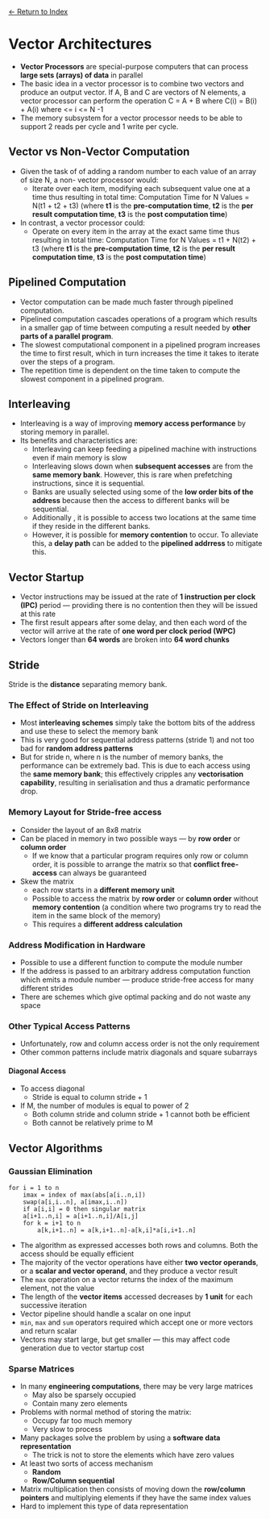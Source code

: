[← Return to Index](https://github.com/cjmlgrto/fit3143-notes/)

# Vector Architectures
* **Vector Processors** are special-purpose computers that can process **large sets (arrays) of data** in parallel
* The basic idea in a vector processor is to combine two vectors and produce an output vector. If A, B and C are vectors of N elements, a vector processor can perform the operation C = A + B where C(i) = B(i) + A(i) where <= i <= N -1
* The memory subsystem for a vector processor needs to be able to support 2 reads per cycle and 1 write per cycle.

## Vector vs Non-Vector Computation
* Given the task of of adding a random number to each value of an array of size N, a non- vector processor would:
	* Iterate over each item, modifying each subsequent value one at a time thus resulting in total time:
	  Computation Time for N Values = N(t1 + t2 + t3) 
      (where **t1** is the **pre-computation time**, **t2** is the **per result computation time**, **t3** is the **post computation time**)
* In contrast, a vector processor could:
	* Operate on every item in the array at the exact same time thus resulting in total time:
	  Computation Time for N Values = t1 + N(t2) + t3
       (where **t1** is the **pre-computation time**, **t2** is the **per result computation time**, **t3** is the **post computation time**)

## Pipelined Computation
* Vector computation can be made much faster through pipelined computation. 
* Pipelined computation cascades operations of a program which results in a smaller gap of time between computing a result needed by **other parts of a parallel program**.
* The slowest computational component in a pipelined program increases the time to first result, which in turn increases the time it takes to iterate over the steps of a program.
* The repetition time is dependent on the time taken to compute the slowest component in a pipelined program.

## Interleaving
* Interleaving is a way of improving **memory access performance** by storing memory in parallel.
* Its benefits and characteristics are:
	* Interleaving can keep feeding a pipelined machine with instructions even if main memory is slow
	* Interleaving slows down when **subsequent accesses** are from the **same memory bank**. However, this is rare when prefetching instructions, since it is sequential.
	* Banks are usually selected using some of the **low order bits of the address** because then the access to different banks will be sequential.
	* Additionally , it is possible to access two locations at the same time if they reside in the different banks.
	* However, it is possible for **memory contention** to occur. To alleviate this, a **delay path** can be added to the **pipelined addrress** to mitigate this.

## Vector Startup
* Vector instructions may be issued at the rate of **1 instruction per clock (IPC)** period — providing there is no contention then they will be issued at this rate
* The first result appears after some delay, and then each word of the vector will arrive at the rate of **one word per clock period (WPC)**
* Vectors longer than **64 words** are broken into **64 word chunks**

## Stride 
Stride is the **distance** separating memory bank.
### The Effect of Stride on Interleaving
* Most **interleaving schemes** simply take the bottom bits of the address and use these to select the memory bank
* This is very good for sequential address patterns (stride 1) and not too bad for **random address patterns**
* But for stride n, where n is the number of memory banks, the performance can be extremely bad. This is due to each access using the **same memory bank**; this effectively cripples any **vectorisation capability**, resulting in serialisation and thus a dramatic performance drop.

### Memory Layout for Stride-free access
* Consider the layout of an 8x8 matrix
* Can be placed in memory in two possible ways — by **row order** or **column order**
	* If we know that a particular program requires only row or column order, it is possible to arrange the matrix so that **conflict free-access** can always be guaranteed
* Skew the matrix
	* each row starts in a **different memory unit**
	* Possible to access the matrix by **row order** or **column order** without **memory contention** (a condition where two programs try to read the item in the same block of the memory)
    * This requires a **different address calculation**

### Address Modification in Hardware
* Possible to use a different function to compute the module number
* If the address is passed to an arbitrary address computation function which emits a module number — produce stride-free access for many different strides
* There are schemes which give optimal packing and do not waste any space

### Other Typical Access Patterns
* Unfortunately, row and column access order is not the only requirement
* Other common patterns include matrix diagonals and square subarrays

#### Diagonal Access
* To access diagonal
	* Stride is equal to column stride + 1
* If M, the number of modules is equal to power of 2
	* Both column stride and column stride + 1 cannot both be efficient
	* Both cannot be relatively prime to M

## Vector Algorithms
### Gaussian Elimination
```
for i = 1 to n
	imax = index of max(abs[a[i..n,i])
	swap(a[i,i..n], a[imax,i..n])
	if a[i,i] = 0 then singular matrix
	a[i+1..n,i] = a[i+1..n,i]/A[i,j]
	for k = i+1 to n
		a[k,i+1..n] = a[k,i+1..n]-a[k,i]*a[i,i+1..n]
```

* The algorithm as expressed accesses both rows and columns. Both the access should be equally efficient
* The majority of the vector operations have either **two vector operands**, or a **scalar and vector operand**, and they produce a vector result
* The `max` operation on a vector returns the index of the maximum element, not the value
* The length of the **vector items** accessed decreases by **1 unit** for each successive iteration
* Vector pipeline should handle a scalar on one input
* `min`, `max` and `sum` operators required which accept one or more vectors and return scalar
* Vectors may start large, but get smaller — this may affect code generation due to vector startup cost

### Sparse Matrices
* In many **engineering computations**, there may be very large matrices
	* May also be sparsely occupied
	* Contain many zero elements
* Problems with normal method of storing the matrix:
	* Occupy far too much memory
	* Very slow to process
* Many packages solve the problem by using a **software data representation**
	* The trick is not to store the elements which have zero values
* At least two sorts of access mechanism
	* **Random**
	* **Row/Column sequential**
* Matrix multiplication then consists of moving down the **row/column pointers** and multiplying elements if they have the same index values
* Hard to implement this type of data representation
